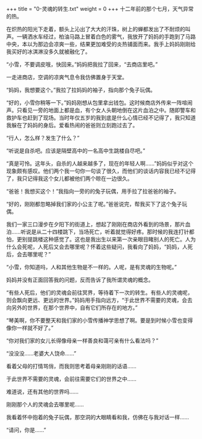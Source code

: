 +++
title = "0-灵魂的转生.txt"
weight = 0
+++
十二年前的那个七月，天气异常的热。

在炽热的阳光下走着，额头上沁出了大大的汗珠，树上的蝉都发出了不耐烦的叫声。一辆洒水车经过，柏油马路上冒着白色的雾气，我放开了妈妈的手跑到了马路中央，本以为那边会凉爽一些，结果更加难受的炎热铺面而来。我手上妈妈刚刚给我买好的冰淇淋没多久就被融化了。

“小雪，不要调皮哦，快回来。”妈妈把我拉了回来，“去商店里吧。”

一走进商店，空调的凉爽气息令我仿佛置身于天堂。

“妈妈，我想要这个。”我拉了拉妈妈的袖子，指向那个兔子玩偶。

“好的，小雪你稍等一下。”妈妈刚想从包里拿出钱包。这时候商店外传来一阵喧闹声。只看见一旁的地面上都是血，有个女人头朝地倒在这片血泊之中。随即警车和救护车也赶到了现场。当时年仅五岁的我到底是什么心情已经不记得了，我只知道我躲在了妈妈的身后。爱看热闹的爸爸则立刻跑过去了。

“行人，怎么样？发生了什么？”

“听说是自杀吧。应该是隔壁高中的一名高中生跳楼自尽吧。”

“真是可怜。这年头，自杀的人越来越多了，现在的年轻人啊……”妈妈似乎对这个现象颇有感叹。他们两个我一句你一句谈了很久，而他们的谈话内容我已经不记得了，我只记得我这个女儿都被他们两个晾在一边很久。

“爸爸！我想买这个！”我指向一旁的的兔子玩偶，用手拉了拉爸爸的袖子。

“好的，刚刚都忽略掉我们家的小公主了呢。”爸爸说完，帮我买下了这个兔子玩偶。

我们一家三口漫步在夕阳下的街道上，想起了刚刚在商店外看到的场景，那片血泊……听说是从二十四楼跳下，当场死亡，听着就觉得好疼。那时候的我连打针都怕，更别提跳楼这种感觉了。这也是我出生以来第一次亲眼目睹别人的死亡。人为什么会死呢，人死后又会去哪里呢？怀着这些疑问，我看向了妈妈，“妈妈，人死后，会去哪里呢？”

“小雪，你知道吗，人和其他生物是不一样的。人呢，是有灵魂的生物呢。”

妈妈并没有正面回答我的问题，反而告诉了我所谓灵魂的概念。

“有些人死后，他们的灵魂会前往冥界，等待着下一次的转生。有些人的灵魂呢，则会飘向更远、更远的世界。”妈妈用手指向远方，“于此世界不需要的灵魂，会去向另外的世界，在那个世界中，自有它们所存在的地方。”

“琴美啊，你不要整天和我们家的小雪传播神学思想了啊。要是到时候小雪也变得像你一样就不好了。”

“你对我们家的女儿长得像母亲一样善良和蔼可亲有什么看法吗？”

“没没没……老婆大人饶命……”

看着父母的打情骂俏，而我则思考着母亲刚刚的话语……

于此世界不需要的灵魂，会前往需要它们的世界之中……

难道说，还有其他的世界吗……

刚刚那个人的灵魂会去哪里呢……

我看着怀中抱着的兔子玩偶，那空洞的大眼睛看和我，仿佛在与我对话一样……

“请问，你是……”